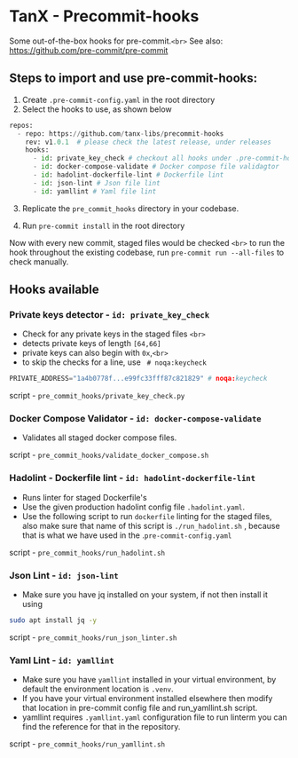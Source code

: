 # TanX - Precommit-hooks

Some out-of-the-box hooks for pre-commit.`<br>`
See also: https://github.com/pre-commit/pre-commit

## Steps to import and use pre-commit-hooks:

1. Create `.pre-commit-config.yaml` in the root directory
2. Select the hooks to use, as shown below

```python
repos:
  - repo: https://github.com/tanx-libs/precommit-hooks
    rev: v1.0.1  # please check the latest release, under releases
    hooks:
      - id: private_key_check # checkout all hooks under .pre-commit-hooks.yaml
      - id: docker-compose-validate # Docker compose file validagtor
      - id: hadolint-dockerfile-lint # Dockerfile lint 
      - id: json-lint # Json file lint
      - id: yamllint # Yaml file lint

```

3. Replicate the `pre_commit_hooks` directory in your codebase.

4. Run `pre-commit install` in the root directory 

Now with every new commit, staged files would be checked `<br>`
to run the hook throughout the existing codebase, run `pre-commit run --all-files` to check manually.

## Hooks available

### Private keys detector - `id: private_key_check`

- Check for any private keys in the staged files `<br>`
- detects private keys of length `[64,66]`
- private keys can also begin with `0x`,`<br>`
- to skip the checks for a line, use ` # noqa:keycheck`

```python
PRIVATE_ADDRESS="1a4b0778f...e99fc33fff87c821829" # noqa:keycheck
```

script - `pre_commit_hooks/private_key_check.py`


### Docker Compose Validator - `id: docker-compose-validate`

- Validates all staged docker compose files.

script - `pre_commit_hooks/validate_docker_compose.sh`

### Hadolint - Dockerfile lint - `id: hadolint-dockerfile-lint`

- Runs linter for staged Dockerfile's
- Use the given production hadolint config file `.hadolint.yaml`.
- Use the following script to run `dockerfile` linting for the staged files, also make sure that name of this script is `./run_hadolint.sh` , because that is what we have used in the .`pre-commit-config.yaml`

script - `pre_commit_hooks/run_hadolint.sh`

### Json Lint - `id: json-lint`

- Make sure you have jq installed on your system, if not then install it using 

```bash
sudo apt install jq -y
```

script - `pre_commit_hooks/run_json_linter.sh`

### Yaml Lint - `id: yamllint`

- Make sure you have `yamllint` installed in your virtual environment, by default the environment location is `.venv`.
- If you have your virtual environment installed elsewhere then modify that location in pre-commit config file and run_yamllint.sh script.
- yamllint requires `.yamllint.yaml` configuration file to run linterm you can find the reference for that in the repository.

script - `pre_commit_hooks/run_yamllint.sh`
